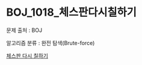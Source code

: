 # BOJ_1018_체스판다시칠하기
문제 출처 : BOJ

알고리즘 분류 : 완전 탐색(Brute-force)

[체스판 다시 칠하기](https://www.acmicpc.net/problem/1018)